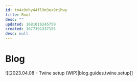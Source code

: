 ```yaml
---
id: tm4x9nhy44fl9m3ex9rihwy
title: Root
desc: ""
updated: 1681016245759
created: 1677391337155
desc: null
---
```


# Blog

![[2023.04.08 - Twine setup (WIP)|blog.guides.twine.setup]]
